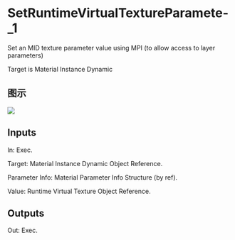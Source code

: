 # SetRuntimeVirtualTextureParamete-_1

Set an MID texture parameter value using MPI (to allow access to layer parameters)

Target is Material Instance Dynamic

## 图示

![]($-20221218-20382096.png)

## Inputs

In: Exec.

Target: Material Instance Dynamic Object Reference.

Parameter Info: Material Parameter Info Structure (by ref).

Value: Runtime Virtual Texture Object Reference.  

## Outputs

Out: Exec.

